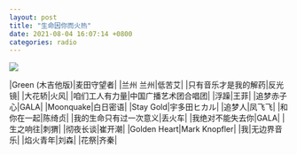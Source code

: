 ```yaml
---
layout: post
title: "生命因你而火热"
date: 2021-08-04 16:07:14 +0800
categories: radio
---
```

![]({{site.baseurl}}/images/cover_20210804.jpg)

|Green (木吉他版)|麦田守望者|
|兰州 兰州|低苦艾|
|只有音乐才是我的解药|反光镜|
|大花轿|火风|
|咱们工人有力量|中国广播艺术团合唱团|
|浮躁|王菲|
|追梦赤子心|GALA|
|Moonquake|白日密语|
|Stay Gold|宇多田ヒカル|
|追梦人|凤飞飞|
|和你在一起|陈绮贞|
|我的生命只有过一次意义|丢火车|
|我绝对不能失去你|GALA|
|生之响往|刺猬|
|彻夜长谈|崔开潮|
|Golden Heart|Mark Knopfler|
|我|无边界音乐|
|焰火青年|刘森|
|花祭|齐秦|


